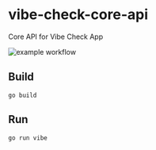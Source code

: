 # vibe-check-core-api
Core API for Vibe Check App

![example workflow](https://github.com/vibe-tech-co/vibe-check-core-api/actions/workflows/docker-image.yml/badge.svg)


## Build
```
go build
```
## Run
```
go run vibe
```
